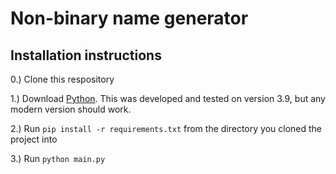 # Non-binary name generator
## Installation instructions
0.) Clone this respository

1.) Download [Python](https://www.python.org/downloads/). This was developed and tested on version 3.9, but any modern version should work.

2.) Run `pip install -r requirements.txt` from the directory you cloned the project into

3.) Run `python main.py`